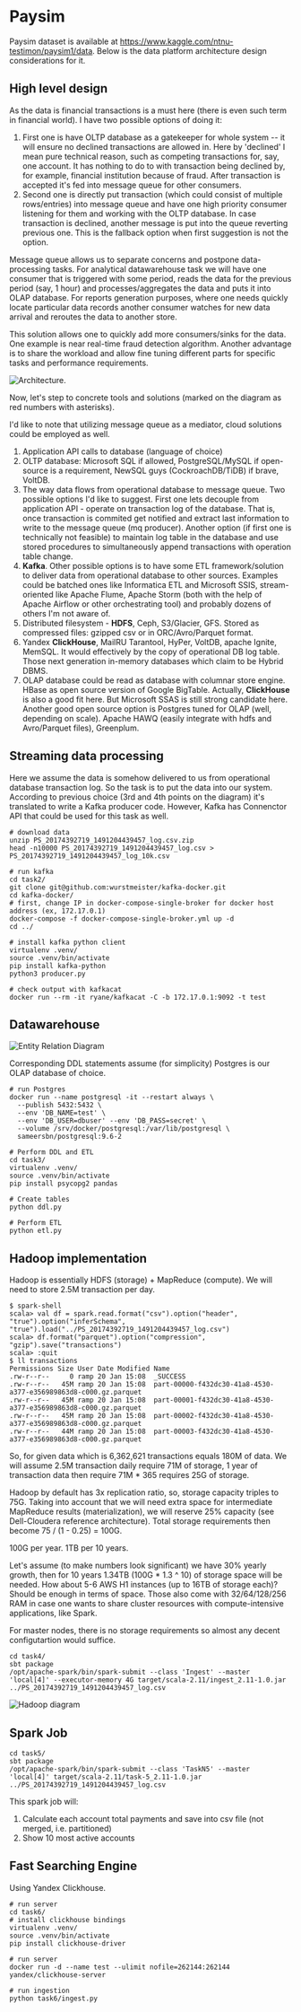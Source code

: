 # Paysim

Paysim dataset is available at <https://www.kaggle.com/ntnu-testimon/paysim1/data>. Below is the data platform architecture design considerations for it.

## High level design

As the data is financial transactions is a must here (there is even such term in financial world). I have two possible options of doing it:

 1. First one is have OLTP database as a gatekeeper for whole system -- it will ensure no declined transactions are allowed in. Here by 'declined' I mean pure technical reason, such as competing transactions for, say, one account. It has nothing to do to with transaction being declined by, for example, financial institution because of fraud. After transaction is accepted it's fed into message queue for other consumers.
 1. Second one is directly put transaction (which could consist of multiple rows/entries) into message queue and have one high priority consumer listening for them and working with the OLTP database. In case transaction is declined, another message is put into the queue reverting previous one. This is the fallback option when first suggestion is not the option.

Message queue allows us to separate concerns and postpone data-processing tasks. For analytical datawarehouse task we will have one consumer that is triggered with some period, reads the data for the previous period (say, 1 hour) and processes/aggregates the data and puts it into OLAP database. For reports generation purposes, where one needs quickly locate particular data records another consumer watches for new data arrival and reroutes the data to another store.

This solution allows one to quickly add more consumers/sinks for the data. One example is near real-time fraud detection algorithm. Another advantage is to share the workload and allow fine tuning different parts for specific tasks and performance requirements.

![Architecture](task1/arch1.png).

Now, let's step to concrete tools and solutions (marked on the diagram as red numbers with asterisks).

I'd like to note that utilizing message queue as a mediator, cloud solutions could be employed as well.

 1. Application API calls to database (language of choice)
 1. OLTP database: Microsoft SQL if allowed, PostgreSQL/MySQL if open-source is a requirement, NewSQL guys (CockroachDB/TiDB) if brave, VoltDB.
 1. The way data flows from operational database to message queue. Two possible options I'd like to suggest. First one lets decouple from application API - operate on transaction log of the database. That is, once transaction is commited get notified and extract last information to write to the message queue (mq producer). Another option (if first one is technically not feasible) to maintain log table in the database and use stored procedures to simultaneously append transactions with operation table change.
 1. **Kafka**. Other possible options is to have some ETL framework/solution to deliver data from operational database to other sources. Examples could be batched ones like Informatica ETL and Microsoft SSIS, stream-oriented like Apache Flume, Apache Storm (both with the help of Apache Airflow or other orchestrating tool) and probably dozens of others I'm not aware of.
 1. Distributed filesystem - **HDFS**, Ceph, S3/Glacier, GFS. Stored as compressed files: gzipped csv or in ORC/Avro/Parquet format.
 1. Yandex **ClickHouse**, MailRU Tarantool, HyPer, VoltDB, apache Ignite, MemSQL. It would effectively by the copy of operational DB log table. Those next generation in-memory databases which claim to be Hybrid DBMS.
 1. OLAP database could be read as database with columnar store engine. HBase as open source version of Google BigTable. Actually, **ClickHouse** is also a good fit here. But Microsoft SSAS is still strong candidate here. Another good open source option is Postgres tuned for OLAP (well, depending on scale). Apache HAWQ (easily integrate with hdfs and Avro/Parquet files), Greenplum.

## Streaming data processing

Here we assume the data is somehow delivered to us from operational database transaction log. So the task is to put the data into our system. According to previous choice (3rd and 4th points on the diagram) it's translated to write a Kafka producer code. However, Kafka has Connenctor API that could be used for this task as well.

```
# download data
unzip PS_20174392719_1491204439457_log.csv.zip
head -n10000 PS_20174392719_1491204439457_log.csv > PS_20174392719_1491204439457_log_10k.csv

# run kafka
cd task2/
git clone git@github.com:wurstmeister/kafka-docker.git
cd kafka-docker/
# first, change IP in docker-compose-single-broker for docker host address (ex, 172.17.0.1)
docker-compose -f docker-compose-single-broker.yml up -d
cd ../

# install kafka python client
virtualenv .venv/
source .venv/bin/activate
pip install kafka-python
python3 producer.py

# check output with kafkacat
docker run --rm -it ryane/kafkacat -C -b 172.17.0.1:9092 -t test
```

## Datawarehouse

![Entity Relation Diagram](task3/er.png)

Corresponding DDL statements assume (for simplicity) Postgres is our OLAP database of choice.

```
# run Postgres
docker run --name postgresql -it --restart always \
  --publish 5432:5432 \
  --env 'DB_NAME=test' \
  --env 'DB_USER=dbuser' --env 'DB_PASS=secret' \
  --volume /srv/docker/postgresql:/var/lib/postgresql \
  sameersbn/postgresql:9.6-2

# Perform DDL and ETL
cd task3/
virtualenv .venv/
source .venv/bin/activate
pip install psycopg2 pandas

# Create tables
python ddl.py

# Perform ETL
python etl.py
```


## Hadoop implementation

Hadoop is essentially HDFS (storage) + MapReduce (compute). We will need to store 2.5M transaction per day.

```
$ spark-shell
scala> val df = spark.read.format("csv").option("header", "true").option("inferSchema", "true").load("../PS_20174392719_1491204439457_log.csv")
scala> df.format("parquet").option("compression", "gzip").save("transactions")
scala> :quit
$ ll transactions
Permissions Size User Date Modified Name
.rw-r--r--     0 ramp 20 Jan 15:08  _SUCCESS
.rw-r--r--   45M ramp 20 Jan 15:08  part-00000-f432dc30-41a8-4530-a377-e356989863d8-c000.gz.parquet
.rw-r--r--   45M ramp 20 Jan 15:08  part-00001-f432dc30-41a8-4530-a377-e356989863d8-c000.gz.parquet
.rw-r--r--   45M ramp 20 Jan 15:08  part-00002-f432dc30-41a8-4530-a377-e356989863d8-c000.gz.parquet
.rw-r--r--   44M ramp 20 Jan 15:08  part-00003-f432dc30-41a8-4530-a377-e356989863d8-c000.gz.parquet
```

So, for given data which is 6,362,621 transactions equals 180M of data. We will assume 2.5M transaction daily require 71M of storage, 1 year of transaction data then require 71M * 365 requires 25G of storage.

Hadoop by default has 3x replication ratio, so, storage capacity triples to 75G. Taking into account that we will need extra space for intermediate MapReduce results (materialization), we will reserve 25% capacity (see Dell-Cloudera reference architecture). Total storage requirements then become 75 / (1 - 0.25) = 100G.

100G per year. 1TB per 10 years.

Let's assume (to make numbers look significant) we have 30% yearly growth, then for 10 years 1.34TB (100G * 1.3 ^ 10) of storage space will be needed. How about 5-6 AWS H1 instances (up to 16TB of storage each)? Should be enough in terms of space. Those also come with 32/64/128/256 RAM in case one wants to share cluster resources with compute-intensive applications, like Spark.

For master nodes, there is no storage requirements so almost any decent configutartion would suffice.

```
cd task4/
sbt package
/opt/apache-spark/bin/spark-submit --class 'Ingest' --master 'local[4]' --executor-memory 4G target/scala-2.11/ingest_2.11-1.0.jar  ../PS_20174392719_1491204439457_log.csv
```



![Hadoop diagram](task4/arch4.png)

## Spark Job

```
cd task5/
sbt package
/opt/apache-spark/bin/spark-submit --class 'TaskN5' --master 'local[4]' target/scala-2.11/task-5_2.11-1.0.jar ../PS_20174392719_1491204439457_log.csv
```

This spark job will:

 1. Calculate each account total payments and save into csv file (not merged, i.e. partitioned)
 1. Show 10 most active accounts

## Fast Searching Engine

Using Yandex Clickhouse.

```
# run server
cd task6/
# install clickhouse bindings
virtualenv .venv/
source .venv/bin/activate
pip install clickhouse-driver

# run server
docker run -d --name test --ulimit nofile=262144:262144 yandex/clickhouse-server

# run ingestion
python task6/ingest.py
```
